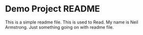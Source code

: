 # Demo Project README

This is a simple readme file.
This is used to Read.
My name is Neil Armstrong.
Just something going on with readme file.